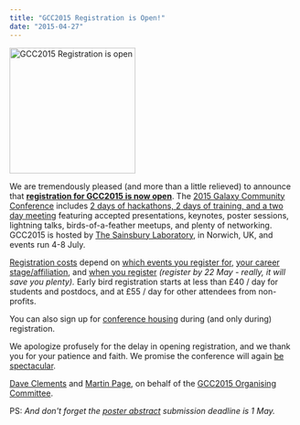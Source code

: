 ```yaml
---
title: "GCC2015 Registration is Open!"
date: "2015-04-27"
---
```

<div class='right'><a href='http://gcc2015.tsl.ac.uk/registration/'><img src="/images/logos/GCC2015LogoWide600.png" alt="GCC2015 Registration is open" width="220" /></a></div>

We are tremendously pleased (and more than a little relieved) to announce that **[registration for GCC2015 is now open](http://gcc2015.tsl.ac.uk/registration/)**.  The [2015 Galaxy Community Conference](http://gcc2015.tsl.ac.uk/) includes [2 days of hackathons, 2 days of training, and a two day meeting](http://gcc2015.tsl.ac.uk/programme/) featuring accepted presentations, keynotes, poster sessions, lightning talks, birds-of-a-feather meetups, and plenty of networking.  GCC2015 is hosted by [The Sainsbury Laboratory](http://www.tsl.ac.uk/), in Norwich, UK, and events run 4-8 July.

[Registration costs](http://gcc2015.tsl.ac.uk/registration/) depend on [which events you register for](http://gcc2015.tsl.ac.uk/programme/), [your career stage/affiliation](http://gcc2015.tsl.ac.uk/registration/), and [when you register](http://gcc2015.tsl.ac.uk/registration/) *(register by 22 May - really, it will save you plenty).*  Early bird registration starts at less than £40 / day for students and postdocs, and at £55 / day for other attendees from non-profits.

You can also sign up for [conference housing](http://gcc2015.tsl.ac.uk/logistics/#Lodging) during (and only during) registration.

We apologize profusely for the delay in opening registration, and we thank you for your patience and faith.  We promise the conference will again [be spectacular](/galaxy-project/statistics/#events).

[Dave Clements](/people/dave-clements/) and [Martin Page](http://www.tsl.ac.uk/staff/martin-page/), on behalf of the [GCC2015 Organising Committee](http://gcc2015.tsl.ac.uk/organisers/).

PS: *And don't forget the [poster abstract](http://gcc2015.tsl.ac.uk/Abstracts) submission deadline is 1 May.*
